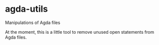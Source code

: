 # agda-utils
Manipulations of Agda files

At the moment, this is a little tool to remove unused open statements from Agda files.
